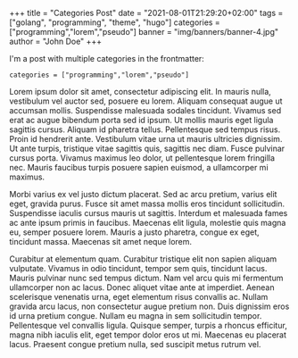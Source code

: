 +++
title = "Categories Post"
date = "2021-08-01T21:29:20+02:00"
tags = ["golang", "programming", "theme", "hugo"]
categories = ["programming","lorem","pseudo"]
banner = "img/banners/banner-4.jpg"
author = "John Doe"
+++

I'm a post with multiple categories in the frontmatter:

    categories = ["programming","lorem","pseudo"]


Lorem ipsum dolor sit amet, consectetur adipiscing elit. In mauris nulla, vestibulum vel auctor sed, posuere eu lorem. Aliquam consequat augue ut accumsan mollis. Suspendisse malesuada sodales tincidunt. Vivamus sed erat ac augue bibendum porta sed id ipsum. Ut mollis mauris eget ligula sagittis cursus. Aliquam id pharetra tellus. Pellentesque sed tempus risus. Proin id hendrerit ante. Vestibulum vitae urna ut mauris ultricies dignissim. Ut ante turpis, tristique vitae sagittis quis, sagittis nec diam. Fusce pulvinar cursus porta. Vivamus maximus leo dolor, ut pellentesque lorem fringilla nec. Mauris faucibus turpis posuere sapien euismod, a ullamcorper mi maximus.

Morbi varius ex vel justo dictum placerat. Sed ac arcu pretium, varius elit eget, gravida purus. Fusce sit amet massa mollis eros tincidunt sollicitudin. Suspendisse iaculis cursus mauris ut sagittis. Interdum et malesuada fames ac ante ipsum primis in faucibus. Maecenas elit ligula, molestie quis magna eu, semper posuere lorem. Mauris a justo pharetra, congue ex eget, tincidunt massa. Maecenas sit amet neque lorem.

Curabitur at elementum quam. Curabitur tristique elit non sapien aliquam vulputate. Vivamus in odio tincidunt, tempor sem quis, tincidunt lacus. Mauris pulvinar nunc sed tempus dictum. Nam vel arcu quis mi fermentum ullamcorper non ac lacus. Donec aliquet vitae ante at imperdiet. Aenean scelerisque venenatis urna, eget elementum risus convallis ac. Nullam gravida arcu lacus, non consectetur augue pretium non. Duis dignissim eros id urna pretium congue. Nullam eu magna in sem sollicitudin tempor. Pellentesque vel convallis ligula. Quisque semper, turpis a rhoncus efficitur, magna nibh iaculis elit, eget tempor dolor eros ut mi. Maecenas eu placerat lacus. Praesent congue pretium nulla, sed suscipit metus rutrum vel.
